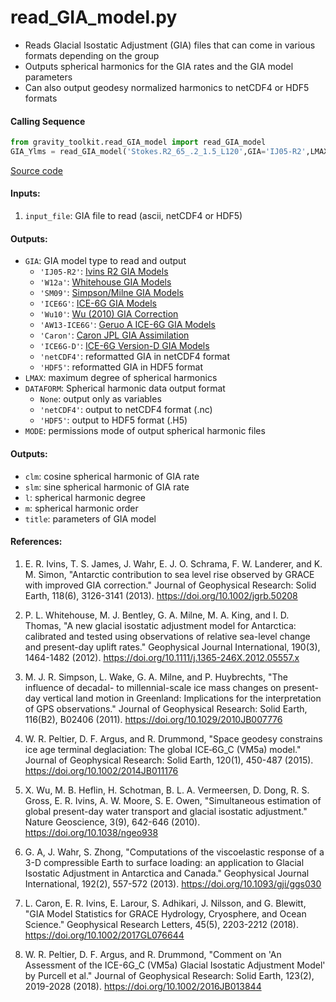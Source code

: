 read_GIA_model.py
=================

 - Reads Glacial Isostatic Adjustment (GIA) files that can come in various formats depending on the group
 - Outputs spherical harmonics for the GIA rates and the GIA model parameters
 - Can also output geodesy normalized harmonics to netCDF4 or HDF5 formats

#### Calling Sequence
```python
from gravity_toolkit.read_GIA_model import read_GIA_model
GIA_Ylms = read_GIA_model('Stokes.R2_65_.2_1.5_L120',GIA='IJ05-R2',LMAX=60)
```
[Source code](https://github.com/tsutterley/read-GRACE-harmonics/blob/master/gravity_toolkit/read_GIA_model.py)


#### Inputs:
 1. `input_file`: GIA file to read (ascii, netCDF4 or HDF5)

#### Outputs:
 - `GIA`: GIA model type to read and output
    * `'IJ05-R2'`: [Ivins R2 GIA Models](https://doi.org/10.1002/jgrb.50208)
    * `'W12a'`: [Whitehouse GIA Models](https://doi.org/10.1111/j.1365-246X.2012.05557.x)
    * `'SM09'`: [Simpson/Milne GIA Models](https://doi.org/10.1029/2010JB007776)
    * `'ICE6G'`: [ICE-6G GIA Models](https://doi.org/10.1002/2014JB011176)
    * `'Wu10'`: [Wu (2010) GIA Correction](https://doi.org/10.1038/ngeo938)
    * `'AW13-ICE6G'`: [Geruo A ICE-6G GIA Models](https://doi.org/10.1093/gji/ggs030)
    * `'Caron'`: [Caron JPL GIA Assimilation](https://doi.org/10.1002/2017GL076644)
    * `'ICE6G-D'`: [ICE-6G Version-D GIA Models](https://doi.org/10.1002/2016JB013844)
    * `'netCDF4'`: reformatted GIA in netCDF4 format
    * `'HDF5'`: reformatted GIA in HDF5 format
 - `LMAX`: maximum degree of spherical harmonics
 - `DATAFORM`: Spherical harmonic data output format
    * `None`: output only as variables
    * `'netCDF4'`: output to netCDF4 format (.nc)
    * `'HDF5'`: output to HDF5 format (.H5)
 - `MODE`: permissions mode of output spherical harmonic files

#### Outputs:
 - `clm`: cosine spherical harmonic of GIA rate
 - `slm`: sine spherical harmonic of GIA rate
 - `l`: spherical harmonic degree
 - `m`: spherical harmonic order
 - `title`: parameters of GIA model

#### References:
 1. E. R. Ivins, T. S. James, J. Wahr, E. J. O. Schrama, F. W. Landerer, and K. M. Simon, "Antarctic contribution to sea level rise observed by GRACE with improved GIA correction." Journal of Geophysical Research: Solid Earth, 118(6), 3126-3141 (2013). https://doi.org/10.1002/jgrb.50208

 2. P. L. Whitehouse, M. J. Bentley, G. A. Milne, M. A. King, and I. D. Thomas, "A new glacial isostatic adjustment model for Antarctica: calibrated and tested using observations of relative sea-level change and present-day uplift rates." Geophysical Journal International, 190(3), 1464-1482 (2012). https://doi.org/10.1111/j.1365-246X.2012.05557.x

 3. M. J. R. Simpson, L. Wake, G. A. Milne, and P. Huybrechts, "The influence of decadal- to millennial-scale ice mass changes on present-day vertical land motion in Greenland: Implications for the interpretation of GPS observations." Journal of Geophysical Research: Solid Earth, 116(B2), B02406 (2011). https://doi.org/10.1029/2010JB007776

 4. W. R. Peltier, D. F. Argus, and R. Drummond, "Space geodesy constrains ice age terminal deglaciation: The global ICE‐6G_C (VM5a) model." Journal of Geophysical Research: Solid Earth, 120(1), 450-487 (2015). https://doi.org/10.1002/2014JB011176

 5. X. Wu, M. B. Heflin, H. Schotman, B. L. A. Vermeersen, D. Dong, R. S. Gross, E. R. Ivins, A. W. Moore, S. E. Owen, "Simultaneous estimation of global present-day water transport and glacial isostatic adjustment." Nature Geoscience, 3(9), 642-646 (2010). https://doi.org/10.1038/ngeo938

 6. G. A, J. Wahr, S. Zhong, "Computations of the viscoelastic response of a 3-D compressible Earth to surface loading: an application to Glacial Isostatic Adjustment in Antarctica and Canada." Geophysical Journal International, 192(2), 557-572 (2013). https://doi.org/10.1093/gji/ggs030

 7. L. Caron, E. R. Ivins, E. Larour, S. Adhikari, J. Nilsson, and G. Blewitt, "GIA Model Statistics for GRACE Hydrology, Cryosphere, and Ocean Science." Geophysical Research Letters, 45(5), 2203-2212 (2018). https://doi.org/10.1002/2017GL076644

 8. W. R. Peltier, D. F. Argus, and R. Drummond, "Comment on 'An Assessment of the ICE-6G_C (VM5a) Glacial Isostatic Adjustment Model' by Purcell et al." Journal of Geophysical Research: Solid Earth, 123(2), 2019-2028 (2018). https://doi.org/10.1002/2016JB013844
